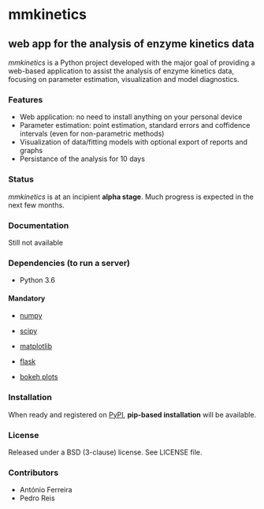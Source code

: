 
# mmkinetics

## web app for the analysis of enzyme kinetics data

*mmkinetics* is a Python project developed with the major goal of providing a web-based application to assist the analysis of enzyme kinetics data, focusing on parameter estimation, visualization and model diagnostics.


### Features

- Web application: no need to install anything on your personal device
- Parameter estimation: point estimation, standard errors and coffidence intervals (even for non-parametric methods)
- Visualization of data/fitting models with optional export of reports and graphs
- Persistance of the analysis for 10 days

### Status

*mmkinetics* is at an incipient **alpha stage**. Much progress is expected in the next few months.

### Documentation

Still not available

### Dependencies (to run a server)

- Python 3.6

#### Mandatory

- [numpy](http://www.numpy.org/)

- [scipy](http://www.scipy.org/)

- [matplotlib](http://matplotlib.sourceforge.net)

- [flask](http://flask.pocoo.org/)

- [bokeh plots](http://bokeh.pydata.org/)

### Installation

When ready and registered on [PyPI](https://pypi.python.org/pypi), **pip-based installation** will be available.

### License

Released under a BSD (3-clause) license. See LICENSE file.

### Contributors

- António Ferreira
- Pedro Reis

